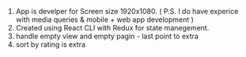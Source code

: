 1. App is develper for Screen size 1920x1080. ( P.S. I do have experice with media queries & mobile + web app development )
2. Created using React CLI with Redux for state manegement.
3. handle empty view and empty pagin - last point to extra
4. sort by rating is extra
